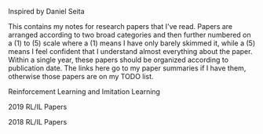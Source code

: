 Inspired by Daniel Seita

This contains my notes for research papers that I've read. Papers are arranged according to two broad categories and then further numbered on a (1) to (5) scale where a (1) means I have only barely skimmed it, while a (5) means I feel confident that I understand almost everything about the paper. Within a single year, these papers should be organized according to publication date. The links here go to my paper summaries if I have them, otherwise those papers are on my TODO list.

Reinforcement Learning and Imitation Learning

2019 RL/IL Papers


2018 RL/IL Papers


